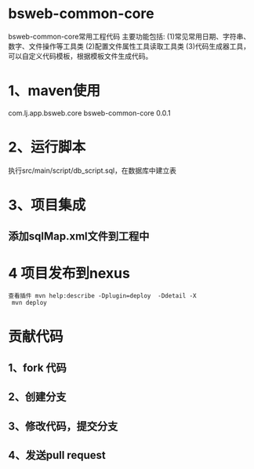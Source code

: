 # bsweb-common-core
bsweb-common-core常用工程代码 
主要功能包括:
	(1)常见常用日期、字符串、数字、文件操作等工具类
	(2)配置文件属性工具读取工具类
	(3)代码生成器工具，可以自定义代码模板，根据模板文件生成代码。
	

# 1、maven使用
  <depenency>com.lj.app.bsweb.core</depency>
  <artictId>bsweb-common-core</depecy>
  <version>0.0.1</version>

# 2、运行脚本
执行src/main/script/db_script.sql，在数据库中建立表

# 3、项目集成

## 添加sqlMap.xml文件到工程中

# 4 项目发布到nexus
	查看插件 mvn help:describe -Dplugin=deploy  -Ddetail -X
	 mvn deploy 
	

# 贡献代码
## 1、fork  代码
## 2、创建分支
## 3、修改代码，提交分支
## 4、发送pull request
